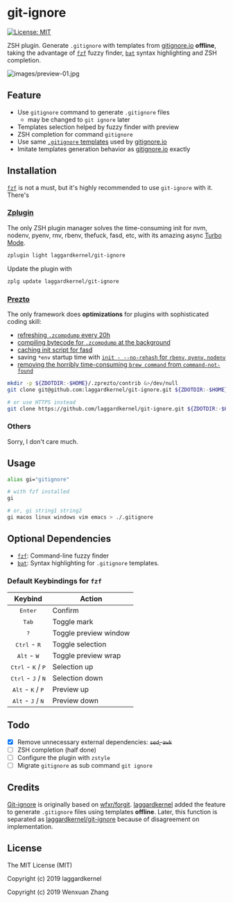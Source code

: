 # git-ignore

[![License: MIT](https://img.shields.io/badge/License-MIT-yellow.svg)](https://opensource.org/licenses/MIT)

ZSH plugin. Generate `.gitignore` with templates from [gitignore.io](https://www.gitignore.io/) **offline**, taking the advantage of [`fzf`](https://github.com/junegunn/fzf) fuzzy finder, [`bat`](https://github.com/sharkdp/bat) syntax highlighting and ZSH completion.

![images/preview-01.jpg](../assets/images/preview-01.jpg?raw=true)

## Feature
- Use `gitignore` command to generate `.gitignore` files
    - may be changed to `git ignore` later
- Templates selection helped by fuzzy finder with preview
- ZSH completion for command `gitignore`
- Use same [`.gitignore` templates](https://github.com/dvcs/gitignore) used by [gitignore.io](https://www.gitignore.io/)
- Imitate templates generation behavior as [gitignore.io](https://www.gitignore.io/) exactly

## Installation

[`fzf`](https://github.com/junegunn/fzf) is not a must, but it's highly recommended to use `git-ignore` with it. There's

### [Zplugin](https://github.com/zdharma/zplugin)

The only ZSH plugin manager solves the time-consuming init for nvm, nodenv, pyenv, rnv, rbenv, thefuck, fasd, etc, with its amazing async [Turbo Mode](https://github.com/zdharma/zplugin#turbo-mode-zsh--53).

```zsh
zplugin light laggardkernel/git-ignore
```

Update the plugin with

```zsh
zplg update laggardkernel/git-ignore
```

### [Prezto](https://github.com/sorin-ionescu/prezto)

The only framework does **optimizations** for plugins with sophisticated coding skill:
- [refreshing `.zcompdump` every 20h](https://github.com/sorin-ionescu/prezto/blob/4abbc5572149baa6a5e7e38393a4b2006f01024f/modules/completion/init.zsh#L31-L41)
- [compiling bytecode for `.zcompdump` at the background](https://github.com/sorin-ionescu/prezto/blob/4abbc5572149baa6a5e7e38393a4b2006f01024f/runcoms/zlogin#L9-L15)
- [caching init script for fasd](https://github.com/sorin-ionescu/prezto/blob/4abbc5572149baa6a5e7e38393a4b2006f01024f/modules/fasd/init.zsh#L22-L36)
- saving `*env` startup time with [`init - --no-rehash` for `rbenv`, `pyenv`, `nodenv`](https://github.com/sorin-ionescu/prezto/blob/4abbc5572149baa6a5e7e38393a4b2006f01024f/modules/python/init.zsh#L22)
- [removing the horribly time-consuming `brew command` from `command-not-found`](https://github.com/sorin-ionescu/prezto/blob/4abbc5572149baa6a5e7e38393a4b2006f01024f/modules/command-not-found/init.zsh)

```zsh
mkdir -p ${ZDOTDIR:-$HOME}/.zprezto/contrib &>/dev/null
git clone git@github.com:laggardkernel/git-ignore.git ${ZDOTDIR:-$HOME}/.zprezto/contrib/git-ignore

# or use HTTPS instead
git clone https://github.com/laggardkernel/git-ignore.git ${ZDOTDIR:-$HOME}/.zprezto/contrib/git-ignore
```

### Others

Sorry, I don't care much.

## Usage

```zsh
alias gi="gitignore"

# with fzf installed
gi

# or, gi string1 string2
gi macos linux windows vim emacs > ./.gitignore
```

## Optional Dependencies
- [`fzf`](https://github.com/junegunn/fzf): Command-line fuzzy finder
- [`bat`](https://github.com/sharkdp/bat): Syntax highlighting for `.gitignore` templates.

### Default Keybindings for `fzf`

| Keybind                                       | Action                  |
| :-------------------------------------------: | ----------------------- |
| <kbd>Enter</kbd>                              | Confirm                 |
| <kbd>Tab</kbd>                                | Toggle mark             |
| <kbd>?</kbd>                                  | Toggle preview window   |
| <kbd>Ctrl</kbd> - <kbd>R</kbd>                | Toggle selection        |
| <kbd>Alt</kbd> - <kbd>W</kbd>                 | Toggle preview wrap     |
| <kbd>Ctrl</kbd> - <kbd>K</kbd> / <kbd>P</kbd> | Selection up            |
| <kbd>Ctrl</kbd> - <kbd>J</kbd> / <kbd>N</kbd> | Selection down          |
| <kbd>Alt</kbd> - <kbd>K</kbd> / <kbd>P</kbd>  | Preview up              |
| <kbd>Alt</kbd> - <kbd>J</kbd> / <kbd>N</kbd>  | Preview down            |

## Todo

- [x] Remove unnecessary external dependencies: ~~`sed`, `awk`~~
- [ ] ZSH completion (half done)
- [ ] Configure the plugin with `zstyle`
- [ ] Migrate `gitignore` as sub command `git ignore`

## Credits

[Git-ignore](https://github.com/laggardkernel) is originally based on [wfxr/forgit](https://github.com/wfxr/forgit). [laggardkernel](https://github.com/laggardkernel) added the feature to generate `.gitignore` files using templates **offline**. Later, this function is separated as [laggardkernel/git-ignore](https://github.com/laggardkernel) because of disagreement on implementation.

## License

The MIT License (MIT)

Copyright (c) 2019 laggardkernel

Copyright (c) 2019 Wenxuan Zhang
